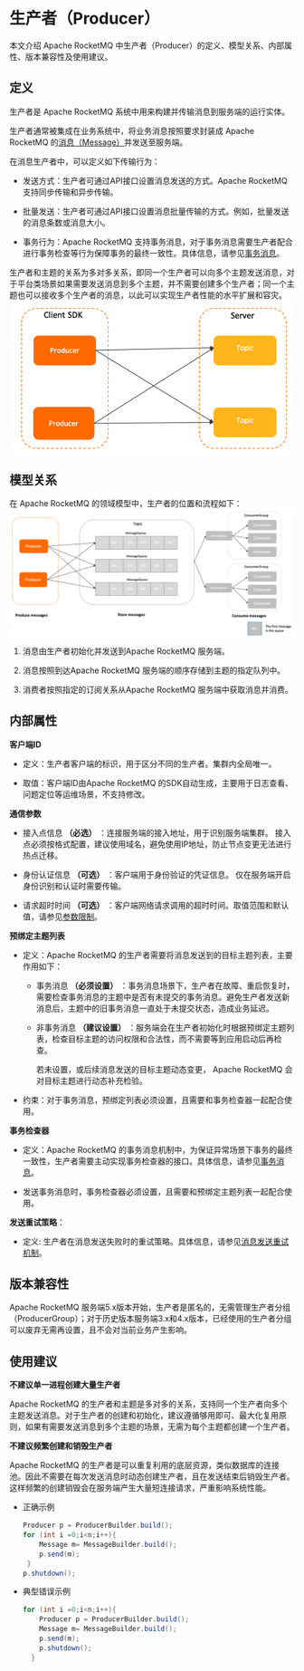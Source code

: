 # 生产者（Producer）

本文介绍 Apache RocketMQ 中生产者（Producer）的定义、模型关系、内部属性、版本兼容性及使用建议。

## 定义

生产者是 Apache RocketMQ 系统中用来构建并传输消息到服务端的运行实体。

生产者通常被集成在业务系统中，将业务消息按照要求封装成 Apache RocketMQ 的[消息（Message）](./04message.md)并发送至服务端。

在消息生产者中，可以定义如下传输行为：

* 发送方式：生产者可通过API接口设置消息发送的方式。Apache RocketMQ 支持同步传输和异步传输。

* 批量发送：生产者可通过API接口设置消息批量传输的方式。例如，批量发送的消息条数或消息大小。

* 事务行为：Apache RocketMQ 支持事务消息，对于事务消息需要生产者配合进行事务检查等行为保障事务的最终一致性。具体信息，请参见[事务消息](../04-featureBehavior/04transactionmessage.md)。




生产者和主题的关系为多对多关系，即同一个生产者可以向多个主题发送消息，对于平台类场景如果需要发送消息到多个主题，并不需要创建多个生产者；同一个主题也可以接收多个生产者的消息，以此可以实现生产者性能的水平扩展和容灾。
![生产者主题关联](../picture/v5/producer_topic.png)

## 模型关系

在 Apache RocketMQ 的领域模型中，生产者的位置和流程如下：![生产者](../picture/v5/archiforproducer.png)

1. 消息由生产者初始化并发送到Apache RocketMQ 服务端。

2. 消息按照到达Apache RocketMQ 服务端的顺序存储到主题的指定队列中。

3. 消费者按照指定的订阅关系从Apache RocketMQ 服务端中获取消息并消费。




## 内部属性 


**客户端ID**

* 定义：生产者客户端的标识，用于区分不同的生产者。集群内全局唯一。

* 取值：客户端ID由Apache RocketMQ 的SDK自动生成，主要用于日志查看、问题定位等运维场景，不支持修改。




**通信参数**

* 接入点信息 **（必选）** ：连接服务端的接入地址，用于识别服务端集群。 接入点必须按格式配置，建议使用域名，避免使用IP地址，防止节点变更无法进行热点迁移。
  
* 身份认证信息 **（可选）** ：客户端用于身份验证的凭证信息。 仅在服务端开启身份识别和认证时需要传输。
  
* 请求超时时间 **（可选）** ：客户端网络请求调用的超时时间。取值范围和默认值，请参见[参数限制](../01-introduction/03limits.md)。




**预绑定主题列表**

* 定义：Apache RocketMQ 的生产者需要将消息发送到的目标主题列表，主要作用如下：
  * 事务消息 **（必须设置）** ：事务消息场景下，生产者在故障、重启恢复时，需要检查事务消息的主题中是否有未提交的事务消息。避免生产者发送新消息后，主题中的旧事务消息一直处于未提交状态，造成业务延迟。
  
  * 非事务消息 **（建议设置）** ：服务端会在生产者初始化时根据预绑定主题列表，检查目标主题的访问权限和合法性，而不需要等到应用启动后再检查。

    若未设置，或后续消息发送的目标主题动态变更， Apache RocketMQ 会对目标主题进行动态补充检验。

* 约束：对于事务消息，预绑定列表必须设置，且需要和事务检查器一起配合使用。




**事务检查器**

* 定义：Apache RocketMQ 的事务消息机制中，为保证异常场景下事务的最终一致性，生产者需要主动实现事务检查器的接口。具体信息，请参见[事务消息](../04-featureBehavior/04transactionmessage.md)。

* 发送事务消息时，事务检查器必须设置，且需要和预绑定主题列表一起配合使用。




**发送重试策略**：

* 定义: 生产者在消息发送失败时的重试策略。具体信息，请参见[消息发送重试机制](../04-featureBehavior/05sendretrypolicy.md)。

## 版本兼容性 

Apache RocketMQ 服务端5.x版本开始，生产者是匿名的，无需管理生产者分组（ProducerGroup）；对于历史版本服务端3.x和4.x版本，已经使用的生产者分组可以废弃无需再设置，且不会对当前业务产生影响。

## 使用建议

**不建议单一进程创建大量生产者**



Apache RocketMQ 的生产者和主题是多对多的关系，支持同一个生产者向多个主题发送消息。对于生产者的创建和初始化，建议遵循够用即可、最大化复用原则，如果有需要发送消息到多个主题的场景，无需为每个主题都创建一个生产者。

**不建议频繁创建和销毁生产者**



Apache RocketMQ 的生产者是可以重复利用的底层资源，类似数据库的连接池。因此不需要在每次发送消息时动态创建生产者，且在发送结束后销毁生产者。这样频繁的创建销毁会在服务端产生大量短连接请求，严重影响系统性能。

* 正确示例

  ```java
  Producer p = ProducerBuilder.build();
  for (int i =0;i<n;i++){
      Message m= MessageBuilder.build();
      p.send(m);
   }
  p.shutdown();
  ```
  
  
  
* 典型错误示例

  ```java
  for (int i =0;i<n;i++){
      Producer p = ProducerBuilder.build();
      Message m= MessageBuilder.build();
      p.send(m);
      p.shutdown();
    }
  ```
  




